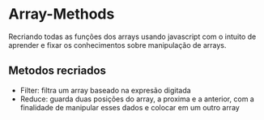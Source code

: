# Array-Methods
Recriando todas as funções dos arrays usando javascript com o intuito de aprender e fixar os conhecimentos sobre manipulação de arrays.


## Metodos recriados

 - Filter: filtra um array baseado na expresão digitada
 - Reduce: guarda duas posições do array, a proxima e a anterior, com a finalidade de manipular esses dados e colocar em um outro array
